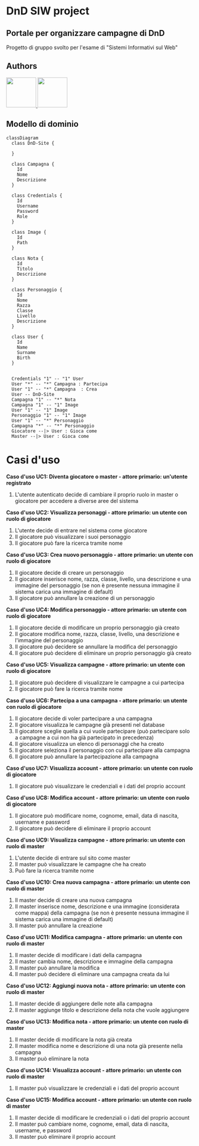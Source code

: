 # DnD SIW project
## Portale per organizzare campagne di DnD
Progetto di gruppo svolto per l'esame di "Sistemi Informativi sul Web"

## Authors
<a href="https://github.com/Chiodoo">
  <img src="https://avatars.githubusercontent.com/u/167012156?v=4" width="80">
</a>
<a href="https://github.com/Lars276491">
  <img src="https://avatars.githubusercontent.com/u/166992912?v=4" width="80">
</a>

## Modello di dominio
```mermaid
classDiagram
  class DnD-Site {

  }

  class Campagna {
    Id
    Nome
    Descrizione
  }

  class Credentials {
    Id
    Username
    Password
    Role
  }

  class Image {
    Id
    Path
  }

  class Nota {
    Id
    Titolo
    Descrizione
  }

  class Personaggio {
    Id
    Nome
    Razza
    Classe
    Livello
    Descrizione
  }

  class User {
    Id
    Name
    Surname
    Birth
  }


  Credentials "1" -- "1" User
  User "*" -- "*" Campagna : Partecipa
  User "1" -- "*" Campagna  : Crea
  User -- DnD-Site
  Campagna "1" -- "*" Nota
  Campagna "1" -- "1" Image
  User "1" -- "1" Image
  Personaggio "1" -- "1" Image
  User "1" -- "*" Personaggio
  Campagna "*" -- "*" Personaggio
  Giocatore --|> User : Gioca come
  Master --|> User : Gioca come
```
# 
# Casi d'uso
**Caso d'uso UC1: Diventa giocatore o master - attore primario: un'utente registrato**
1. L'utente autenticato decide di cambiare il proprio ruolo in master o giocatore per accedere a diverse aree del sistema

**Caso d'uso UC2: Visualizza personaggi - attore primario: un utente con ruolo di giocatore** 
1. L'utente decide di entrare nel sistema come giocatore
2. Il giocatore può visualizzare i suoi personaggio
3. Il giocatore può fare la ricerca tramite nome

**Caso d'uso UC3: Crea nuovo personaggio - attore primario: un utente con ruolo di giocatore**
1. Il giocatore decide di creare un personaggio
2. Il giocatore inserisce nome, razza, classe, livello, una descrizione e una immagine del personaggio (se non è presente nessuna immagine il sistema carica una immagine di default)
3. Il giocatore può annullare la creazione di un personaggio

**Caso d'uso UC4: Modifica personaggio - attore primario: un utente con ruolo di giocatore**
1. Il giocatore decide di modificare un proprio personaggio già creato
2. Il giocatore modifica nome, razza, classe, livello, una descrizione e l'immagine del personaggio
3. Il giocatore può decidere se annullare la modifica del personaggio
4. Il giocatore può decidere di eliminare un proprio personaggio già creato

**Caso d'uso UC5: Visualizza campagne - attore primario: un utente con ruolo di giocatore**
1. Il giocatore può decidere di visualizzare le campagne a cui partecipa
2. Il giocatore può fare la ricerca tramite nome

**Caso d'uso UC6: Partecipa a una campagna - attore primario: un utente con ruolo di giocatore**
1. Il giocatore decide di voler partecipare a una campagna
2. Il giocatore visualizza le campagne già presenti nel database
3. Il giocatore sceglie quella a cui vuole partecipare (può partecipare solo a campagne a cui non ha già partecipato in precedenza)
4. Il giocatore visualizza un elenco di personaggi che ha creato
5. Il giocatore seleziona il personaggio con cui partecipare alla campagna
6. Il giocatore può annullare la partecipazione alla campagna

**Caso d'uso UC7: Visualizza account - attore primario: un utente con ruolo di giocatore**
1. Il giocatore può visualizzare le credenziali e i dati del proprio account

**Caso d'uso UC8: Modifica account - attore primario: un utente con ruolo di giocatore**
1. Il giocatore può modificare nome, cognome, email, data di nascita, username e password
2. Il giocatore può decidere di eliminare il proprio account

**Caso d'uso UC9: Visualizza campagne - attore primario: un utente con ruolo di master**
1. L'utente decide di entrare sul sito come master
2. Il master può visualizzare le campagne che ha creato
3. Può fare la ricerca tramite nome

**Caso d'uso UC10: Crea nuova campagna - attore primario: un utente con ruolo di master**
1. Il master decide di creare una nuova campagna
2. Il master inserisce nome, descrizione e una immagine (considerata come mappa) della campagna (se non è presente nessuna immagine il sistema carica una immagine di default)
3. Il master può annullare la creazione

**Caso d'uso UC11: Modifica campagna - attore primario: un utente con ruolo di master**
1. Il master decide di modificare i dati della campagna 
2. Il master cambia nome, descrizione e immagine della campagna
3. Il master può annullare la modifica 
4. Il master può decidere di eliminare una campagna creata da lui

**Caso d'uso UC12: Aggiungi nuova nota - attore primario: un utente con ruolo di master**
1. Il master decide di aggiungere delle note alla campagna
2. Il master aggiunge titolo e descrizione della nota che vuole aggiungere

**Caso d'uso UC13: Modifica nota - attore primario: un utente con ruolo di master**
1. Il master decide di modificare la nota già creata 
2. Il master modifica nome e descrizione di una nota già presente nella campagna
3. Il master può eliminare la nota

**Caso d'uso UC14: Visualizza account - attore primario: un utente con ruolo di master**
1. Il master può visualizzare le credenziali e i dati del proprio account 

**Caso d'uso UC15: Modifica account - attore primario: un utente con ruolo di master**
1. Il master decide di modificare le credenziali o i dati del proprio account
2. Il master può cambiare nome, cognome, email, data di nascita, username, e password
3. Il master può eliminare il proprio account